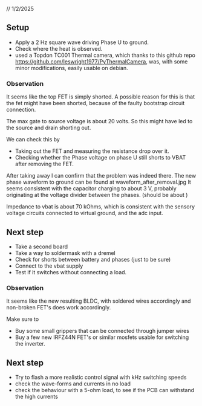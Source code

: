 // 1/2/2025
## Setup
- Apply a 2 Hz square wave driving Phase U to ground.
- Check where the heat is observed.
- used a Topdon TC001 Thermal camera, which thanks to this github repo https://github.com/leswright1977/PyThermalCamera, was, with some minor modifications, easily usable on debian.

### Observation
It seems like the top FET is simply shorted.
A possible reason for this is that the fet might have been shorted, because of the faulty bootstrap circuit connection.

The max gate to source voltage is about 20 volts. So this might have led to the source and drain shorting out.

We can check this by 
- Taking out the FET and measuring the resistance drop over it.
- Checking whether the Phase voltage on phase U still shorts to VBAT after removing the FET.

After taking away I can confirm that the problem was indeed there. The new phase waveform to ground can be found at waveform_after_removal.jpg
It seems consistent with the capacitor charging to about 3 V, probably originating at the voltage divider between the phases. (should be about )

Impedance to vbat is about 70 kOhms, which is consistent with the sensory voltage circuits connected to virtual ground, and the adc input.

## Next step
- Take a second board
- Take a way to soldermask with a dremel
- Check for shorts between battery and phases (just to be sure)
- Connect to the vbat supply
- Test if it switches without connecting a load.


### Observation
It seems like the new resulting BLDC, with soldered wires accordingly and non-broken FET's does work accordingly.

Make sure to
- Buy some small grippers that can be connected through jumper wires
- Buy a few new IRFZ44N FET's or similar mosfets usable for switching the inverter.

## Next step
- Try to flash a more realistic control signal with kHz switching speeds
- check the wave-forms and currents in no load
- check the behaviour with a 5-ohm load, to see if the PCB can withstand the high currents


